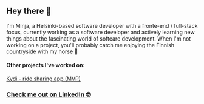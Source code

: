 ## Hey there 👋

I'm Minja, a Helsinki-based software developer with a fronte-end / full-stack focus, currently working as a software developer and actively learning new things about the fascinating world of softeare development. When I'm not working on a project, you'll probably catch me enjoying the Finnish countryside with my horse 🙂 

#### Other projects I've worked on: 
 [Kydi - ride sharing app (MVP) ](https://github.com/IlmariKu/kydi)

### [Check me out on LinkedIn 🤓](https://www.linkedin.com/in/minja-sillanpaa-4222b0109/)
